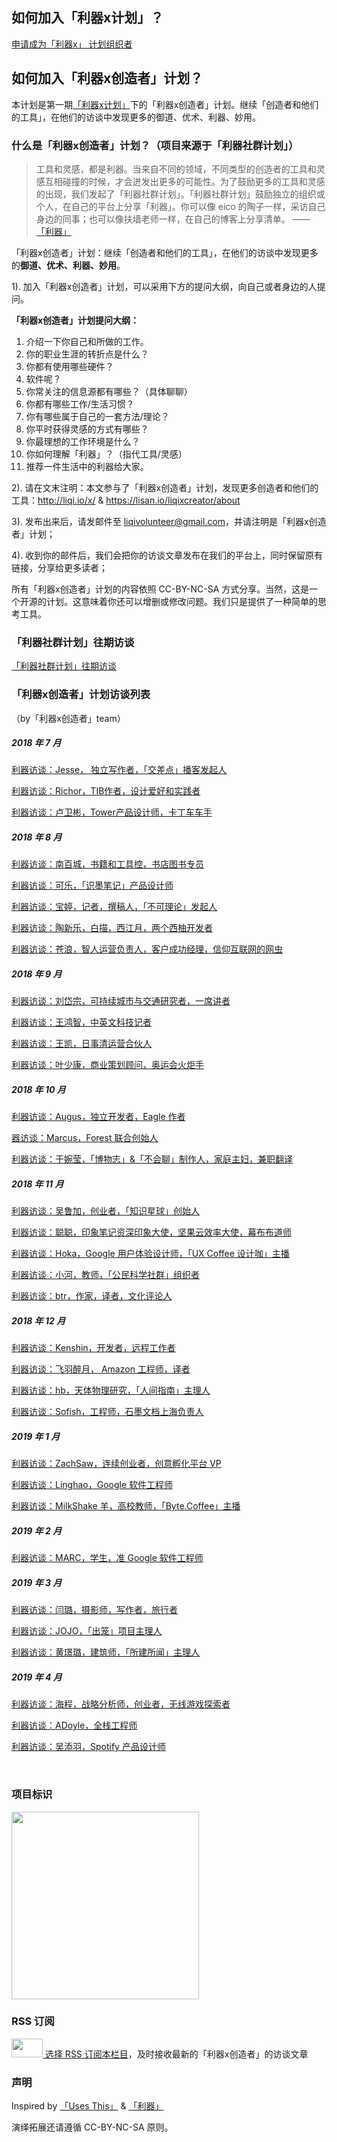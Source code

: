 ## 如何加入「利器x计划」？

[申请成为「利器x」 计划组织者](http://liqi.io/x/)

## 如何加入「利器x创造者」计划？
本计划是第一期[「利器x计划」](http://liqi.io/liqix-create-your-own-life/)下的「利器x创造者」计划。继续「创造者和他们的工具」，在他们的访谈中发现更多的御道、优术、利器、妙用。

### 什么是「利器x创造者」计划？（项目来源于「利器社群计划」）

> 工具和灵感，都是利器。当来自不同的领域，不同类型的创造者的工具和灵感互相碰撞的时候，才会迸发出更多的可能性。为了鼓励更多的工具和灵感的出现，我们发起了「利器社群计划」。「利器社群计划」鼓励独立的组织或个人，在自己的平台上分享「利器」。你可以像 eico 的陶子一样，采访自己身边的同事；也可以像扶墙老师一样，在自己的博客上分享清单。 ——[「利器」](http://liqi.io/community/)

「利器x创造者」计划：继续「创造者和他们的工具」，在他们的访谈中发现更多的**御道、优术、利器、妙用**。

1). 加入「利器x创造者」计划，可以采用下方的提问大纲，向自己或者身边的人提问。


**「利器x创造者」计划提问大纲：**

1. 介绍一下你自己和所做的工作。
2. 你的职业生涯的转折点是什么？
3. 你都有使用哪些硬件？
4. 软件呢？
5. 你常关注的信息源都有哪些？（具体聊聊）
6. 你都有哪些工作/生活习惯？
7. 你有哪些属于自己的一套方法/理论？
8. 你平时获得灵感的方式有哪些？
9. 你最理想的工作环境是什么？
10. 你如何理解「利器」？（指代工具/灵感）
11. 推荐一件生活中的利器给大家。


2). 请在文末注明：本文参与了「利器x创造者」计划，发现更多创造者和他们的工具：http://liqi.io/x/ & https://lisan.io/liqixcreator/about


3). 发布出来后，请发邮件至 liqivolunteer@gmail.com，并请注明是「利器x创造者」计划；


4). 收到你的邮件后，我们会把你的访谈文章发布在我们的平台上，同时保留原有链接，分享给更多读者；

所有「利器x创造者」计划的内容依照 CC-BY-NC-SA 方式分享。当然，这是一个开源的计划。这意味着你还可以增删或修改问题。我们只是提供了一种简单的思考工具。



### 「利器社群计划」往期访谈

[「利器社群计划」往期访谈](http://liqi.io/creators/)



### 「利器x创造者」计划访谈列表

（by「利器x创造者」team）

##### 2018 年 7 月

[利器访谈：Jesse， 独立写作者，「交差点」播客发起人](https://lisan.io/liqixcreator/jesse)

[利器访谈：Richor，TIB作者，设计爱好和实践者](https://lisan.io/liqixcreator/richor)

[利器访谈：卢卫彬，Tower产品设计师，卡丁车车手](https://lisan.io/liqixcreator/maklu)

##### 2018 年 8 月

[利器访谈：南百城，书籍和工具控，书店图书专员](https://lisan.io/liqixcreator/nanbaicheng)

[利器访谈：可乐，「识墨笔记」产品设计师](https://lisan.io/liqixcreator/kele)

[利器访谈：宝婷，记者，撰稿人，「不可理论」发起人](https://lisan.io/liqixcreator/tifanie)

[利器访谈：陶新乐，白描，西江月，两个西柚开发者](https://lisan.io/liqixcreator/tolecen)

[利器访谈：苍浪，智人运营负责人，客户成功经理，信仰互联网的网虫](https://lisan.io/liqixcreator/canglang)

##### 2018 年 9 月

[利器访谈：刘岱宗，可持续城市与交通研究者，一席讲者](https://lisan.io/liqixcreator/liudaizong)

[利器访谈：王鸿智，中英文科技记者](https://lisan.io/liqixcreator/hongzhi)

[利器访谈：王凯，日事清运营合伙人](https://lisan.io/liqixcreator/henu)

[利器访谈：叶少康，商业策划顾问，奥运会火炬手](https://lisan.io/liqixcreator/nelson)

##### 2018 年 10 月

[利器访谈：Augus，独立开发者，Eagle 作者](https://lisan.io/liqixcreator/augus)

[器访谈：Marcus，Forest 联合创始人](https://lisan.io/liqixcreator/marcus)

[利器访谈：于婉莹，「博物志」&「不会聊」制作人，家庭主妇，兼职翻译](https://lisan.io/liqixcreator/wanying)

##### 2018 年 11 月

[利器访谈：吴鲁加，创业者，「知识星球」创始人](https://lisan.io/liqixcreator/wulujia)

[利器访谈：聪聪，印象笔记资深印象大使，坚果云效率大使，幕布布道师](https://lisan.io/liqixcreator/congcong)

[利器访谈：Hoka，Google 用户体验设计师，「UX Coffee 设计咖」主播](https://lisan.io/liqixcreator/hoka)

[利器访谈：小河，教师，「公民科学社群」组织者](https://lisan.io/liqixcreator/xiaohe)

[利器访谈：btr，作家，译者，文化评论人](https://lisan.io/liqixcreator/btr)

##### 2018 年 12 月

[利器访谈：Kenshin，开发者，远程工作者](https://lisan.io/liqixcreator/kenshin)

[利器访谈：飞羽醉月， Amazon 工程师，译者](https://lisan.io/liqixcreator/feiyuzuiyue)

[利器访谈：hb，天体物理研究，「人间指南」主理人](https://lisan.io/liqixcreator/hb)

[利器访谈：Sofish，工程师，石墨文档上海负责人](https://lisan.io/liqixcreator/sofish)

##### 2019 年 1 月

[利器访谈：ZachSaw，连续创业者，创意孵化平台 VP](https://lisan.io/liqixcreator/zachsaw)

[利器访谈：Linghao，Google 软件工程师](https://lisan.io/liqixcreator/linghao)

[利器访谈：MilkShake 羊，高校教师，「Byte.Coffee」主播](https://lisan.io/liqixcreator/milkshakeyang)

##### 2019 年 2 月

[利器访谈：MARC，学生，准 Google 软件工程师](https://lisan.io/liqixcreator/marc)

##### 2019 年 3 月

[利器访谈：闫璐，摄影师，写作者，旅行者](https://lisan.io/liqixcreator/yanlu)

[利器访谈：JOJO，「出笼」项目主理人](https://lisan.io/liqixcreator/jojo)

[利器访谈：黄璟璐，建筑师，「所建所闻」主理人](https://lisan.io/liqixcreator/huangjinglu)

##### 2019 年 4 月

[利器访谈：海程，战略分析师，创业者，无线游戏探索者](https://lisan.io/liqixcreator/tanghaicheng)

[利器访谈：ADoyle，全栈工程师](https://lisan.io/liqixcreator/adoyle)

[利器访谈：吴添羽，Spotify 产品设计师](https://lisan.io/liqixcreator/wutianyu)

<br>

### 项目标识
<img src="https://lh3.googleusercontent.com/Ru8x0TDzKY7NZyC_Ellp9lvwRg31ghw611VLt9Hxe9BbnseA4gmCmPrAFXurRV5eyfKRENqVEiZAyFVWLhUMgtcqT3uXwKScrx6oSQmTiktqr4rUdoZA2Y8_B-EE_BMtBZp2Uoh6cNbykcBR0nLxPj5k3Q96_eBSzrI0KwW5wR0hJKd_gPEyV6NtjYo0O1epQ8g5hH58A9WXiXjxRjqX_Yco6cbxIBea81pH24iWIIKKJ7ySwzRb5OscQLXMwMk95GNuHQvJ-e44w7LxiNy492oWlFNxNhXoew4sPyBEERrOzFAyLpB8H8O4HLzVoPt6zUymhKyDFr8O0kbH_96PkC9Hgpz94a5vgmbwIVrnWx78QT2VuYAu5oTw1KAMNhXm6Sp9s4JRNtRuiVTR_on8nmmVc_IbRlPDxcGdc2T0Qyr63XnFbmDMifwLxKBfvnrewNruOs-blt5_PXoVvLXBHbRQPeS6hpzj0u-LDu7_bX9D8CoeC0Nb_0giTsG3PQEY-fDWHJFOklru5kUjQ159d6dszGfXR8IrF9h8jBeq8va4mpj9TG-P9-KEWpLp5ae4fm84GmuTbKF5U1XQSksSknVGv-fNdilt41bo=s1014-w1014-h943-no" height="300" width="300"></img>

### RSS 订阅  
<a href='https://lisan.io/liqixcreator/?format=rss'><img src="https://www.mangoapps.com/blog/wp-content/uploads/rss-40674_960_720-300x150.png" width="50" height="30"> 选择 RSS 订阅本栏目</a>，及时接收最新的「利器x创造者」的访谈文章

### 声明

Inspired by [「Uses This」](https://usesthis.com/) & [「利器」](http://liqi.io/community/) 

演绎拓展还请遵循 CC-BY-NC-SA 原则。
